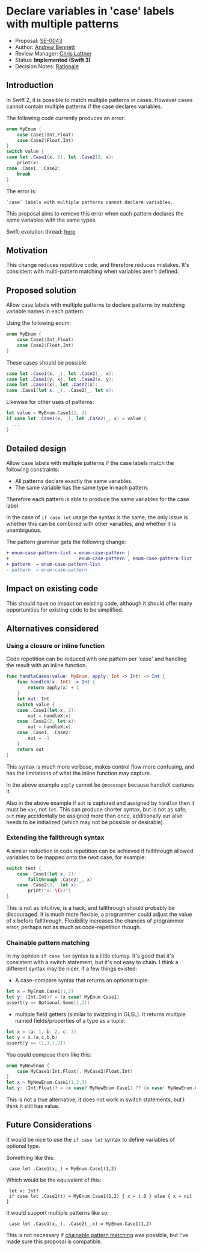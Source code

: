 # Declare variables in 'case' labels with multiple patterns 

* Proposal: [SE-0043](https://github.com/apple/swift-evolution/blob/master/proposals/0043-declare-variables-in-case-labels-with-multiple-patterns.md)
* Author: [Andrew Bennett](https://github.com/therealbnut)
* Review Manager: [Chris Lattner](https://github.com/lattner)
* Status: **Implemented (Swift 3)**
* Decision Notes: [Rationale](https://lists.swift.org/pipermail/swift-evolution/Week-of-Mon-20160321/013250.html)

## Introduction

In Swift 2, it is possible to match multiple patterns in cases. However cases cannot contain multiple patterns if the case declares variables.

The following code currently produces an error:

```swift
enum MyEnum {
    case Case1(Int,Float)
    case Case2(Float,Int)
}
switch value {
case let .Case1(x, 2), let .Case2(2, x):
    print(x)
case .Case1, .Case2:
    break
}
```

The error is:

    `case` labels with multiple patterns cannot declare variables. 


This proposal aims to remove this error when each pattern declares the same variables with the same types.

Swift-evolution thread: [here](https://lists.swift.org/pipermail/swift-evolution/Week-of-Mon-20160118/007431.html)

## Motivation

This change reduces repetitive code, and therefore reduces mistakes.
It's consistent with multi-pattern matching when variables aren't defined.

## Proposed solution

Allow case labels with multiple patterns to declare patterns by matching variable names in each pattern.

Using the following enum:

```swift
enum MyEnum {
    case Case1(Int,Float)
    case Case2(Float,Int)
}
```

These cases should be possible:

```swift
case let .Case1(x, _), let .Case2(_, x):
case let .Case1(y, x), let .Case2(x, y):
case let .Case1(x), let .Case2(x):
case .Case1(let x, _), .Case2(_, let x):
```

Likewise for other uses of patterns:

```swift
let value = MyEnum.Case1(1, 2)
if case let .Case1(x, _), let .Case2(_, x) = value {
  ...
}
```

## Detailed design

Allow case labels with multiple patterns if the case labels match the following constraints:

 * All patterns declare exactly the same variables.
 * The same variable has the same type in each pattern.

Therefore each pattern is able to produce the same variables for the case label.

In the case of `if case let` usage the syntax is the same, the only issue is whether this can be combined with other variables, and whether it is unambiguous.

The pattern grammar gets the following change:

```diff
+ enum-case-pattern-list → enum-case-pattern |
+                          enum-case-pattern , enum-case-pattern-list
+ pattern  → enum-case-pattern-list
- pattern  → enum-case-pattern
```

## Impact on existing code

This should have no impact on existing code, although it should offer many opportunities for existing code to be simplified.

## Alternatives considered

### Using a closure or inline function

Code repetition can be reduced with one pattern per 'case' and handling the result with an inline function.

```swift
func handleCases(value: MyEnum, apply: Int -> Int) -> Int {
    func handleX(x: Int) -> Int {
        return apply(x) + 1
    }
    let out: Int
    switch value {
    case .Case1(let x, 2):
        out = handleX(x)
    case .Case2(2, let x):
        out = handleX(x)
    case .Case1, .Case2:
        out = -1
    }
    return out
}
```

This syntax is much more verbose, makes control flow more confusing, and has the limitations of what the inline function may capture.

In the above example `apply` cannot be `@noescape` because handleX captures it.

Also in the above example if `out` is captured and assigned by `handleX` then it must be `var`, not `let`. This can produce shorter syntax, but is not as safe; `out` may accidentally be assigned more than once, additionally `out` also needs to be initialized (which may not be possible or desirable).

### Extending the fallthrough syntax

A similar reduction in code repetition can be achieved if fallthrough allowed variables to be mapped onto the next case, for example:

```swift
switch test {
    case .Case1(let x, 2): 
        fallthrough .Case2(_, x)
    case .Case2(3, .let x):
        print("x: \(x)")
}
```

This is not as intuitive, is a hack, and fallthrough should probably be discouraged. It is much more flexible, a programmer could adjust the value of x before fallthrough. Flexibility increases the chances of programmer error, perhaps not as much as code-repetition though.

### Chainable pattern matching

In my opinion `if case let` syntax is a little clumsy. It's good that it's consistent with a switch statement, but it's not easy to chain. I think a different syntax may be nicer, if a few things existed:

 * A case-compare syntax that returns an optional tuple:

```swift
let x = MyEnum.Case1(1,2)
let y: (Int,Int)? = (x case? MyEnum.Case1)
assert(y == Optional.Some(1,2))
```

 * multiple field getters (similar to swizzling in GLSL). It returns multiple named fields/properties of a type as a tuple:

```swift
let x = (a: 1, b: 2, c: 3)
let y = x.(a,c,b,b)
assert(y == (1,3,2,2))
```

You could compose them like this:

```swift
enum MyNewEnum {
    case MyCase1(Int,Float), MyCase2(Float,Int)
}
let x = MyNewEnum.Case1(1,2,3)
let y: (Int,Float)? = (x case? MyNewEnum.Case1) ?? (x case! MyNewEnum.Case2).(1,0)
```

This is not a true alternative, it does not work in switch statements, but I think it still has value.

## Future Considerations

It would be nice to use the `if case let` syntax to define variables of optional type.

Something like this:

     case let .Case1(x,_) = MyEnum.Case1(1,2)

Which would be the equivalent of this:

     let x: Int?
     if case let .Case1(t) = MyEnum.Case1(1,2) { x = t.0 } else { x = nil }

It would support multiple patterns like so:

     case let .Case1(x,_), .Case2(_,x) = MyEnum.Case1(1,2)

This is not necessary if [chainable pattern matching](#chainable-pattern-matching) was possible, but I've made sure this proposal is compatible.

